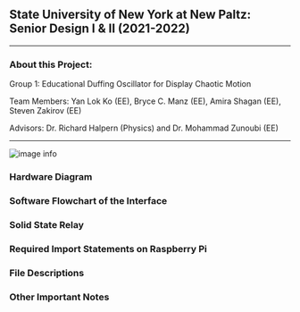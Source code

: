 ## State University of New York at New Paltz: Senior Design I & II (2021-2022)
***
### About this Project:
Group 1: Educational Duffing Oscillator for Display Chaotic Motion

Team Members: Yan Lok Ko (EE), Bryce C. Manz (EE), Amira Shagan (EE), Steven Zakirov (EE)

Advisors: Dr. Richard Halpern (Physics) and Dr. Mohammad Zunoubi (EE)

***
![image info](./pictures/image.png)
### Hardware Diagram
### Software Flowchart of the Interface
### Solid State Relay
### Required Import Statements on Raspberry Pi
### File Descriptions
### Other Important Notes
